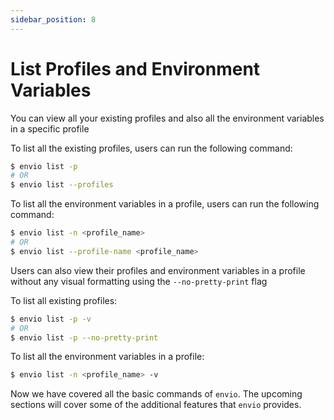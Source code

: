 ```yaml
---
sidebar_position: 8
---
```


# List Profiles and Environment Variables
You can view all your existing profiles and also all the environment variables in a specific profile

To list all the existing profiles, users can run the following command:
```bash
$ envio list -p
# OR
$ envio list --profiles
```

To list all the environment variables in a profile, users can run the following command:
```bash
$ envio list -n <profile_name>
# OR
$ envio list --profile-name <profile_name>
```

Users can also view their profiles and environment variables in a profile without any visual formatting using the `--no-pretty-print` flag

To list all existing profiles:
```bash
$ envio list -p -v
# OR
$ envio list -p --no-pretty-print
```

To list all the environment variables in a profile:
```bash
$ envio list -n <profile_name> -v
```

Now we have covered all the basic commands of `envio`. The upcoming sections will cover some of the additional features that `envio` provides.

